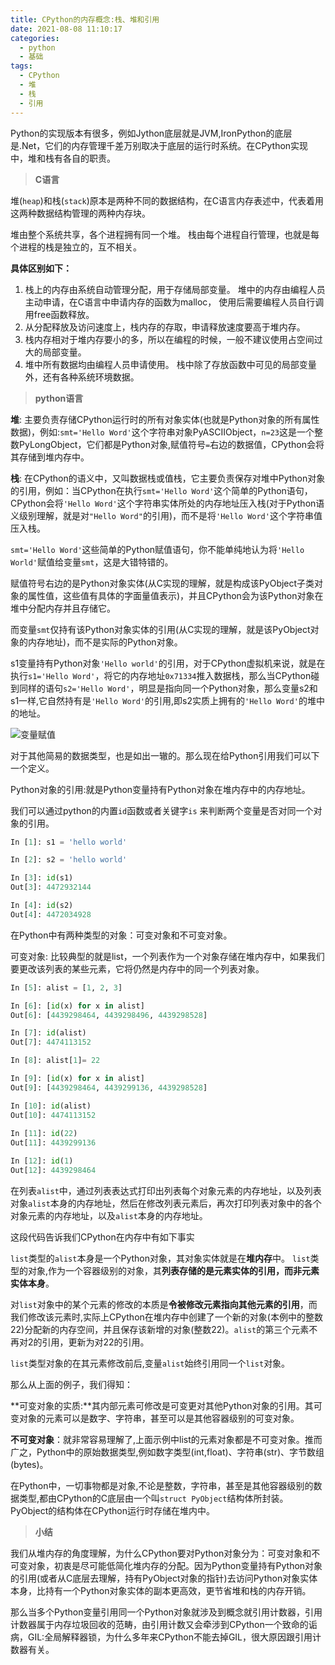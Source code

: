 ```yaml
---
title: CPython的内存概念:栈、堆和引用
date: 2021-08-08 11:10:17
categories:
  - python
  - 基础
tags:
  - CPython
  - 堆
  - 栈
  - 引用
---
```


Python的实现版本有很多，例如Jython底层就是JVM,IronPython的底层是.Net，它们的内存管理千差万别取决于底层的运行时系统。在CPython实现中，堆和栈有各自的职责。

>   **C语言**

堆(`heap`)和栈(`stack`)原本是两种不同的数据结构，在C语言内存表述中，代表着用这两种数据结构管理的两种内存块。

堆由整个系统共享，各个进程拥有同一个堆。 栈由每个进程自行管理，也就是每个进程的栈是独立的，互不相关。

**具体区别如下：**

1.   栈上的内存由系统自动管理分配，用于存储局部变量。 堆中的内存由编程人员主动申请，在C语言中申请内存的函数为malloc， 使用后需要编程人员自行调用free函数释放。
2.   从分配释放及访问速度上，栈内存的存取，申请释放速度要高于堆内存。
3.   栈内存相对于堆内存要小的多，所以在编程的时候，一般不建议使用占空间过大的局部变量。
4.   堆中所有数据均由编程人员申请使用。 栈中除了存放函数中可见的局部变量外，还有各种系统环境数据。

>   **python语言**

**堆**: 主要负责存储CPython运行时的所有对象实体(也就是Python对象的所有属性数据)，例如:`smt='Hello Word'`这个字符串对象PyASCIIObject，`n=23`这是一个整数PyLongObject，它们都是Python对象,赋值符号`=`右边的数据值，CPython会将其存储到堆内存中。

**栈**: 在CPython的语义中，又叫数据栈或值栈，它主要负责保存对堆中Python对象的引用，例如：当CPython在执行`smt='Hello Word'`这个简单的Python语句，CPython会将`'Hello Word'`这个字符串实体所处的内存地址压入栈(对于Python语义级别理解，就是对`"Hello Word"`的引用)，而不是将`'Hello Word'`这个字符串值压入栈。

`smt='Hello Word'`这些简单的Python赋值语句，你不能单纯地认为将`'Hello World'`赋值给变量`smt`，这是大错特错的。

赋值符号右边的是Python对象实体(从C实现的理解，就是构成该PyObject子类对象的属性值，这些值有具体的字面量值表示)，并且CPython会为该Python对象在堆中分配内存并且存储它。

而变量`smt`仅持有该Python对象实体的引用(从C实现的理解，就是该PyObject对象的内存地址)，而不是实际的Python对象。

s1变量持有Python对象`'Hello world'`的引用，对于CPython虚拟机来说，就是在执行`s1='Hello Word'`，将它的内存地址`0x71334`推入数据栈，那么当CPython碰到同样的语句`s2='Hello Word'`，明显是指向同一个Python对象，那么变量s2和s1一样,它自然持有是`'Hello Word'`的引用,即s2实质上拥有的`'Hello Word'`的堆中的地址。

![变量赋值](https://gitee.com/bookandmusic/imgs/raw/master/uPic/2021/08/%E5%8F%98%E9%87%8F%E8%B5%8B%E5%80%BC.png)

对于其他简易的数据类型，也是如出一辙的。那么现在给Python引用我们可以下一个定义。

Python对象的引用:就是Python变量持有Python对象在堆内存中的内存地址。

我们可以通过python的内置`id`函数或者关键字`is` 来判断两个变量是否对同一个对象的引用。

```python
In [1]: s1 = 'hello world'

In [2]: s2 = 'hello world'

In [3]: id(s1)
Out[3]: 4472932144

In [4]: id(s2)
Out[4]: 4472034928
```

在Python中有两种类型的对象：可变对象和不可变对象。

可变对象: 比较典型的就是list，一个列表作为一个对象存储在堆内存中，如果我们要更改该列表的某些元素，它将仍然是内存中的同一个列表对象。

```python
In [5]: alist = [1, 2, 3]

In [6]: [id(x) for x in alist]
Out[6]: [4439298464, 4439298496, 4439298528]

In [7]: id(alist)
Out[7]: 4474113152

In [8]: alist[1]= 22

In [9]: [id(x) for x in alist]
Out[9]: [4439298464, 4439299136, 4439298528]

In [10]: id(alist)
Out[10]: 4474113152
    
In [11]: id(22)
Out[11]: 4439299136

In [12]: id(1)
Out[12]: 4439298464    
```

在列表`alist`中，通过列表表达式打印出列表每个对象元素的内存地址，以及列表对象`alist`本身的内存地址，然后在修改列表元素后，再次打印列表对象中的各个对象元素的内存地址，以及`alist`本身的内存地址。

这段代码告诉我们CPython在内存中有如下事实

`list`类型的`alist`本身是一个Python对象，其对象实体就是在**堆内存**中。
`list`类型的对象,作为一个容器级别的对象，其**列表存储的是元素实体的引用，而非元素实体本身**。

对`list`对象中的某个元素的修改的本质是**令被修改元素指向其他元素的引用**，而我们修改该元素时,实际上CPython在堆内存中创建了一个新的对象(本例中的整数22)分配新的内存空间，并且保存该新增的对象(整数22)。`alist`的第三个元素不再对2的引用，更新为对22的引用。

`list`类型对象的在其元素修改前后,变量`alist`始终引用同一个`list`对象。

那么从上面的例子，我们得知：

**可变对象的实质:**其内部元素可修改是可变更对其他Python对象的引用。其可变对象的元素可以是数字、字符串，甚至可以是其他容器级别的可变对象。

**不可变对象**：就非常容易理解了,上面示例中list的元素对象都是不可变对象。推而广之，Python中的原始数据类型,例如数字类型(int,float)、字符串(str)、字节数组(bytes)。

在Python中，一切事物都是对象,不论是整数，字符串，甚至是其他容器级别的数据类型,都由CPython的C底层由一个叫`struct PyObject`结构体所封装。PyObject的结构体在CPython运行时存储在堆内中。

>   **小结**

我们从堆内存的角度理解，为什么CPython要对Python对象分为：可变对象和不可变对象，初衷是尽可能低简化堆内存的分配。因为Python变量持有Python对象的引用(或者从C底层去理解，持有PyObject对象的指针)去访问Python对象实体本身，比持有一个Python对象实体的副本更高效，更节省堆和栈的内存开销。

那么当多个Python变量引用同一个Python对象就涉及到概念就引用计数器，引用计数器属于内存垃圾回收的范畴，由引用计数又会牵涉到CPython一个致命的诟病，GIL:全局解释器锁，为什么多年来CPython不能去掉GIL，很大原因跟引用计数器有关。